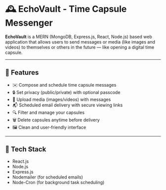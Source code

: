 # 🕰️ EchoVault - Time Capsule Messenger

**EchoVault** is a MERN (MongoDB, Express.js, React, Node.js) based web application that allows users to send messages or media (like images and videos) to themselves or others in the future — like opening a digital time capsule.

---

## 🌟 Features

- ✉️ Compose and schedule time capsule messages
- 🔒 Set privacy (public/private) with optional passcode
- 📎 Upload media (images/videos) with messages
- 📬 Scheduled email delivery with secure viewing links
- 🔍 Filter and manage your capsules
- 🗑️ Delete capsules anytime before delivery
- 🖼️ Clean and user-friendly interface

---

## 🧱 Tech Stack
- React.js
- Node.js
- Express.js
- Nodemailer (for scheduled emails)
- Node-Cron (for background task scheduling)